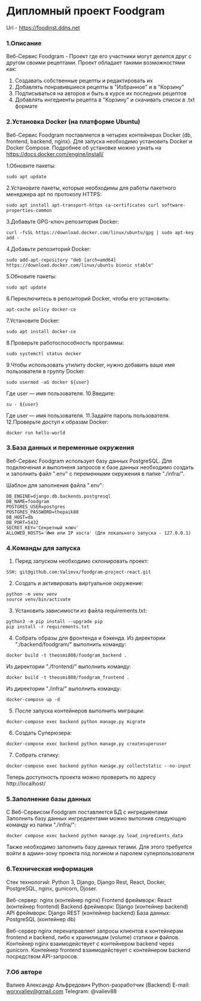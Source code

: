 # Дипломный проект Foodgram
Url - https://foodinst.ddns.net
### 1.Описание
Веб-Cервис Foodgram - Проект где его участники могут делится друг с другом своими рецептами.
Проект обладает такими возможностями как:
1. Создавать собственные рецепты и редактировать их
2. Добавлять понравившиеся рецепты в "Избранное" и в "Корзину"
3. Подписываться на авторов и быть в курсе их последних рецептов
4. Добавлять ингедиенты рецепта в "Корзину" и скачивать список в .txt формате

### 2.Установка Docker (на платформе Ubuntu) 
Веб-Cервис Foodgram поставляется в четырех контейнерах Docker (db, frontend, backend, nginx).
Для запуска необходимо установить Docker и Docker Compose.
Подробнее об установке можно узнать на https://docs.docker.com/engine/install/

1.Обновите пакеты:
```
sudo apt update
```
2.Установите пакеты, которые необходимы для работы пакетного менеджера apt по протоколу HTTPS:
```
sudo apt install apt-transport-https ca-certificates curl software-properties-common
```
3.Добавьте GPG-ключ репозитория Docker:
```
curl -fsSL https://download.docker.com/linux/ubuntu/gpg | sudo apt-key add -
```
4.Добавьте репозиторий Docker:
```
sudo add-apt-repository "deb [arch=amd64] https://download.docker.com/linux/ubuntu bionic stable"
```
5.Обновите пакеты:
```
sudo apt update
```
6.Переключитесь в репозиторий Docker, чтобы его установить:
```
apt-cache policy docker-ce
```
7.Установите Docker:
```
sudo apt install docker-ce
```
8.Проверьте работоспособность программы:
```
sudo systemctl status docker
```
9.Чтобы использовать утилиту docker, нужно добавить ваше имя пользователя в группу Docker. 
```
sudo usermod -aG docker ${user}
```
Где user — имя пользователя.
10.Введите:
```
su - ${user}
```
Где user — имя пользователя.
11.Задайте пароль пользователя.
12.Проверьте доступ к образам Docker:
```
docker run hello-world
```

### 3.База данных и переменные окружения 
Веб-Cервис Foodgram использует базу данных PostgreSQL.
Для подключения и выполненя запросов к базе данных необходимо создать и заполнить файл ".env" 
с переменными окружения в папке "./infra/".

Шаблон для заполнения файла ".env":
```
DB_ENGINE=django.db.backends.postgresql
DB_NAME=foodgram
POSTGRES_USER=postgres
POSTGRES_PASSWORD=thepaik88
DB_HOST=db
DB_PORT=5432
SECRET_KEY='Cекретный ключ'
ALLOWED_HOSTS='Имя или IP хоста' (Для локального запуска - 127.0.0.1)
```

### 4.Команды для запуска 
1. Перед запуском необходимо склонировать проект:
```
SSH: git@github.com:Valievx/foodgram-project-react.git
```
2. Cоздать и активировать виртуальное окружение:
```
python -m venv venv
source venv/bin/activate
```
3. Установить зависимости из файла requirements.txt:
```
python3 -m pip install --upgrade pip
pip install -r requirements.txt
```
4. Собрать образы для фронтенда и бэкенда.
Из директории "./backend/foodgram/" выполнить команду:
```
docker build -t theosmi808/foodgram_backend .
```
Из директории "./frontend/" выполнить команду:
```
docker build -t theosmi808/foodgram_frontend .
```
Из директории "./infra/" выполнить команду:
```
docker-compose up -d
```
5. После запуска контейнеров выполнить миграции:
```
docker-compose exec backend python manage.py migrate
```
6. Создать Суперюзера:
```
docker-compose exec backend python manage.py createsuperuser
```
7. Собрать статику:
```
docker-compose exec backend python manage.py collectstatic --no-input
```
Теперь доступность проекта можно проверить по адресу http://localhost/

### 5.Заполнение базы данных 
С Веб-Cервисом Foodgram поставляется БД с ингредиентами
Заполнить базу данных ингредиентами можно выполнив следующую команду из папки "./infra/":
```
docker compose exec backend python manage.py load_ingredients_data 
```
Также необходимо заполнить базу данных тегами.
Для этого требуется войти в админ-зону проекта под логином и паролем суперпользователя

### 6.Техническая информация 
Стек технологий: Python 3, Django, Django Rest, React, Docker, PostgreSQL, nginx, gunicorn, Djoser.

Веб-сервер: nginx (контейнер nginx)
Frontend фреймворк: React (контейнер frontend)
Backend фреймворк: Django (контейнер backend)
API фреймворк: Django REST (контейнер backend)
База данных: PostgreSQL (контейнер db)

Веб-сервер nginx перенаправляет запросы клиентов к контейнерам frontend и backend, либо к хранилищам (volume) статики и файлов.
Контейнер nginx взаимодействует с контейнером backend через gunicorn.
Контейнер frontend взаимодействует с контейнером backend посредством API-запросов.


### 7.Об авторе 
Валиев Александр Альфредович
Python-разработчик (Backend)
E-mail: worxvaliev@gmail.com
Telegram: @valiev88
